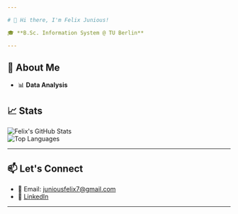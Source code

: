 ```yaml
---

# 👋 Hi there, I'm Felix Junious!  

🎓 **B.Sc. Information System @ TU Berlin**  

---
```


## 🚀 About Me  

- 📊 **Data Analysis**


## 📈 Stats  

![Felix's GitHub Stats](https://github-readme-stats.vercel.app/api?username=felixjunious&show_icons=true&theme=radical)  
![Top Languages](https://github-readme-stats.vercel.app/api/top-langs/?username=felixjunious&layout=compact&theme=radical)  

---

## 📫 Let's Connect  

- 📧 Email: [juniousfelix7@gmail.com](juniousfelix7@gmail.com)  
- 💼 [LinkedIn](https://www.linkedin.com/in/felix-junious-32a990272)  

---
